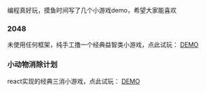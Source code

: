 编程真好玩，摸鱼时间写了几个小游戏demo，希望大家能喜欢

### 2048 

未使用任何框架，纯手工撸一个经典益智类小游戏，点此试玩： [DEMO](https://h5game.vercel.app/2048/index.html)

### 小动物消除计划

react实现的经典三消小游戏，点此试玩： [DEMO](https://liumin.win/eliminate/)
